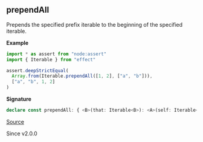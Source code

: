 ## prependAll

Prepends the specified prefix iterable to the beginning of the specified iterable.

**Example**

```ts
import * as assert from "node:assert"
import { Iterable } from "effect"

assert.deepStrictEqual(
  Array.from(Iterable.prependAll([1, 2], ["a", "b"])),
  ["a", "b", 1, 2]
)
```

**Signature**

```ts
declare const prependAll: { <B>(that: Iterable<B>): <A>(self: Iterable<A>) => Iterable<A | B>; <A, B>(self: Iterable<A>, that: Iterable<B>): Iterable<A | B>; }
```

[Source](https://github.com/Effect-TS/effect/tree/main/packages/effect/src/Iterable.ts#L155)

Since v2.0.0